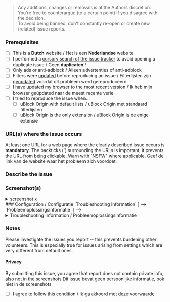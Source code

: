 <!-- Replace the bracketed [...] placeholders with your own information. -->

> Any additions, changes or removals is at the Authors discretion.  
You're free to counterargue (to a certain point) if you disagree with the decision.  
To avoid being banned, don't constantly re-open or create new (related) issue reports.  
### Prerequisites
<!-- Check the appropriate boxes before you submit your issue -->

- [ ] This is a **Dutch** website / Het is een **Nederlandse** website
- [ ] I performed a [cursory search of the issue tracker](https://github.com/BPower0036/AdBlockFilters/issues) to avoid opening a duplicate issue / Geen **duplicaten**!!
- [ ] Only ads or anti-adblock / Alleen advertenties of anti-adblock
- [ ] Filters were [updated](https://github.com/gorhill/uBlock/wiki/Dashboard:-Filter-lists#purge-all-caches) before reproducing an issue / Filterlijsten zijn [geüpdated](https://github.com/gorhill/uBlock/wiki/Dashboard:-Filter-lists#update-now) voordat dit probleem werd gereproduceerd
- [ ] I have updated my browser to the most recent version / Ik heb mijn browser geüpdated naar de meest recente verie
- [ ] I tried to reproduce the issue when...
    - [ ] uBlock Origin with default lists / uBlock Origin met standaard filterlijsten
    - [ ] uBlock Origin is the only extension / uBlock Origin is de enige extensie

### URL(s) where the issue occurs
At least one URL for a web page where the clearly described issue occurs is **mandatory**. The backticks (`) surrounding the URLs is important, it prevents the URL from being clickable. Warn with "NSFW" where applicable.
Geef de link van de website waar het probleem zich voordoet.
### Describe the issue
<!-- [Be as clear as possible: nobody can read mind, and nobody is looking at your issue over your shoulder. ] -->
<!-- [Wees zo duidelijk mogelijk: niemand kan je gedachten lezen en niemand kijkt over je schouder mee.] -->
### Screenshot(s)
<!-- [Screenshot(s) for difficult to describe visual issues are **mandatory**. Post links instead of **Inline Images** for Screenshots containing **Adult material**.] -->
<!-- [Is het **Volwassen materiaal** post dan linkjes in plaats van **Inline Images**.] -->
<!-- [Replace `![image](%screenshot_url%)` below with a link to the screenshot of the problem. Also, you can paste image from clipboard instead. It will be automatically loaded.  
If you have multiple screenshots just copy-paste the 3 line below. Please remove the `x` after screenshot with a number if you uploaded a screenshot.] -->
<details><summary> screenshot x </summary>
![image](%screenshot_url%)
</details> 
### Configuration / Configuratie
<!-- [List all the changes you've made to uBO's default settings here, by copying the information given by uBO's Dashboard under `Support` --> `Troubleshooting Information` ] -->
<!-- [Geef hier een lijst van alle wijzigingen die u heeft aangebracht in de standaardinstellingen van uBO, door de informatie te kopiëren die door uBO's Dashboard is gegeven onder `Ondersteuning` --> `Probleemoplossingsinformatie` ] -->
<details>
<summary>Troubleshooting Information / Probleemoplossingsinformatie</summary>
      
```yaml
<!-- Put the copied text here, by replacing this line / Zet hier de gekopieerde tekst neer, door deze regel te overschrijven -->
```
</details>

### Notes
Please investigate the issues you report -- this prevents burdening other volunteers. This is especially true for issues arising from settings which are very different from default ones.
<!-- [Write here the result of whatever investigation work you have done Schrijf hier het resultaat van het onderzoekswerk dat je hebt gedaan] -->

#### Privacy
By submitting this issue, you agree that report does not contain private info, also not in the screenshots
Dit issue bevat geen persoonlijke informatie, ook niet in de screenshots
- [ ] I agree to follow this condition / Ik ga akkoord met deze voorwaarde

